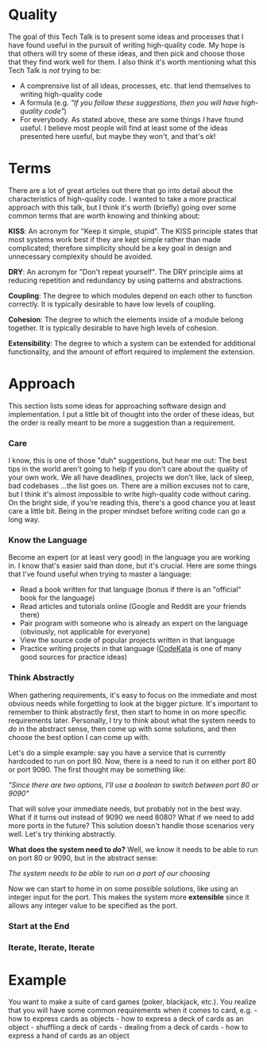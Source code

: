 # Quality

The goal of this Tech Talk is to present some ideas and processes that I have found useful in the pursuit of writing high-quality code. 
My hope is that others will try some of these ideas, and then pick and choose those that they find work well for them. 
I also think it's worth mentioning what this Tech Talk is _not_ trying to be:
* A comprensive list of all ideas, processes, etc. that lend themselves to writing high-quality code
* A formula (e.g. _"If you follow these suggestions, then you will have high-quality code"_)
* For everybody. As stated above, these are some things _I_ have found useful. 
I believe most people will find at least some of the ideas presented here useful, but maybe they won't, and that's ok!


# Terms
There are a lot of great articles out there that go into detail about the characteristics of high-quality code. 
I wanted to take a more practical approach with this talk, but I think it's worth (briefly) going over some common terms that are worth knowing and thinking about: 

**KISS**: An acronym for "Keep it simple, stupid". 
The KISS principle states that most systems work best if they are kept simple rather than made complicated; 
therefore simplicity should be a key goal in design and unnecessary complexity should be avoided.

**DRY**: An acronym for "Don't repeat yourself". 
The DRY principle aims at reducing repetition and redundancy by using patterns and abstractions. 

**Coupling**: The degree to which modules depend on each other to function correctly.
It is typically desirable to have low levels of coupling. 

**Cohesion**: The degree to which the elements inside of a module belong together. 
It is typically desirable to have high levels of cohesion. 

**Extensibility**: The degree to which a system can be extended for additional functionality, and the amount of effort required to implement the extension. 

# Approach 
This section lists some ideas for approaching software design and implementation. 
I put a little bit of thought into the order of these ideas, 
but the order is really meant to be more a suggestion than a requirement.

### Care
I know, this is one of those "duh" suggestions, but hear me out: 
The best tips in the world aren't going to help if you don't care about the quality of your own work. 
We all have deadlines, projects we don't like, lack of sleep, bad codebases ...the list goes on.
There are a million excuses not to care, but I think it's almost impossible to write high-quality code without caring. 
On the bright side, if you're reading this, there's a good chance you at least care a little bit. 
Being in the proper mindset before writing code can go a long way. 

### Know the Language 
Become an expert (or at least very good) in the language you are working in. 
I know that's easier said than done, but it's crucial. 
Here are some things that I've found useful when trying to master a language:
* Read a book written for that language (bonus if there is an "official" book for the language)
* Read articles and tutorials online (Google and Reddit are your friends there)
* Pair program with someone who is already an expert on the language (obviously, not applicable for everyone)
* View the source code of popular projects written in that language
* Practice writing projects in that language ([CodeKata](http://codekata.com/) is one of many good sources for practice ideas)

### Think Abstractly
When gathering requirements, it's easy to focus on the immediate and most obvious needs while forgetting to look at the bigger picture. 
It's important to remember to think abstractly first, then start to home in on more specific requirements later. 
Personally, I try to think about what the system needs to _do_ in the abstract sense, then come up with some solutions, and then choose the best option I can come up with. 

Let's do a simple example: say you have a service that is currently hardcoded to run on port 80. 
Now, there is a need to run it on either port 80 or port 9090. 
The first thought may be something like:

_"Since there are two options, I'll use a boolean to switch between port 80 or 9090"_

That will solve your immediate needs, but probably not in the best way. 
What if it turns out instead of 9090 we need 8080?
What if we need to add more ports in the future?
This solution doesn't handle those scenarios very well. 
Let's try thinking abstractly. 

**What does the system need to _do_?**
Well, we know it needs to be able to run on port 80 or 9090, but in the abstract sense: 

_The system needs to be able to run on a port of our choosing_

Now we can start to home in on some possible solutions, like using an integer input for the port.
This makes the system more **extensible** since it allows any integer value to be specified as the port. 


### Start at the End

### Iterate, Iterate, Iterate


# Example
You want to make a suite of card games (poker, blackjack, etc.). 
You realize that you will have some common requirements when it comes to card, e.g.
	- how to express cards as objects
	- how to express a deck of cards as an object
	- shuffling a deck of cards
	- dealing from a deck of cards
	- how to express a hand of cards as an object             
